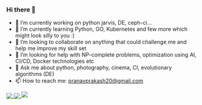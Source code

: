 ### Hi there 👋
- 🔭 I’m currently working on python jarvis, DE, ceph-ci...
- 🌱 I’m currently learning Python, GO, Kubernetes and few more which might look silly to you :) 
- 👯 I’m looking to collaborate on anything that could challenge me and help me improve my skill set
- 🤔 I’m looking for help with NP-complete problems, optimization using AI, CI/CD, Docker technologies etc
- 💬 Ask me about python, photography, cinema, CI, evolutionary algorithms (DE)
- 📫 How to reach me: pranavprakash20@gmail.com
<a href="https://github.com/pranavprakash20/github-readme-stats">
<img align="center" src="https://github-readme-stats.vercel.app/api/?username=pranavprakash20&theme=dracula" />
</a>
<a href="https://github.com/pranavprakash20/most-used-languages">
<img align="center" src="https://github-readme-stats.vercel.app/api/top-langs/?username=pranavprakash20&theme=dark" />
</a>

<img src="https://github-profile-trophy.vercel.app/?username=madushadhanushka&theme=juicyfresh&no-bg=true" />
